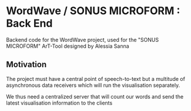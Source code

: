 # WordWave / SONUS MICROFORM : Back End

Backend code for the WordWave project, used for the "SONUS MICROFORM" ArT-Tool designed by Alessia Sanna

## Motivation

The project must have a central point of speech-to-text but a multitude of asynchronous data receivers which will run the visualisation separately.

We thus need a centralized server that will count our words and send the latest visualisation information to the clients